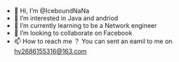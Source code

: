 - 👋 Hi, I’m @IceboundNaNa
- 👀 I’m interested in Java and andriod
- 🌱 I’m currently learning to be a Network engineer
- 💞️ I’m looking to collaborate on Facebook
- 📫 How to reach me ？ You can sent an eamil to me on hy2686155316@163.com
